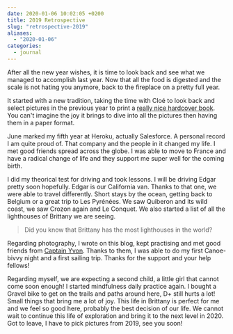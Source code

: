 ```yaml
---
date: 2020-01-06 10:02:05 +0200
title: 2019 Retrospective
slug: "retrospective-2019"
aliases:
  - "2020-01-06"
categories:
  - journal
---
```


After all the new year wishes, it is time to look back and see what we managed to accomplish last year. Now that all the food is digested and the scale is not hating you anymore, back to the fireplace on a pretty full year.

It started with a new tradition, taking the time with Cloé to look back and select pictures in the previous year to print a [really nice hardcover book](https://www.rosemood.fr/album-photo/livre-photo-couverture-tissu/). You can't imagine the joy it brings to dive into all the pictures then having them in a paper format.

June marked my fifth year at Heroku, actually Salesforce. A personal record I am quite proud of. That company and the people in it changed my life. I met good friends spread across the globe. I was able to move to France and have a radical change of life and they support me super well for the coming birth.

I did my theorical test for driving and took lessons. I will be driving Edgar pretty soon hopefully. Edgar is our California van. Thanks to that one, we were able to travel differently. Short stays by the ocean, getting back to Belgium or a great trip to Les Pyrénées. We saw Quiberon and its wild coast, we saw Crozon again and Le Conquet. We also started a list of all the lighthouses of Brittany we are seeing.

> Did you know that Brittany has the most lighthouses in the world?

Regarding photography, I wrote on this blog, kept practising and met good friends from [Captain Yvon](https://captainyvon.fr). Thanks to them, I was able to do my first Canoe-bivvy night and a first sailing trip. Thanks for the support and your help fellows!

Regarding myself, we are expecting a second child, a little girl that cannot come soon enough! I started mindfulness daily practice again. I bought a Gravel bike to get on the trails and paths around here, D+ still hurts a lot! Small things that bring me a lot of joy. This life in Brittany is perfect for me and we feel so good here, probably the best decision of our life. We cannot wait to continue this life of exploration and bring it to the next level in 2020. Got to leave, I have to pick pictures from 2019, see you soon!
